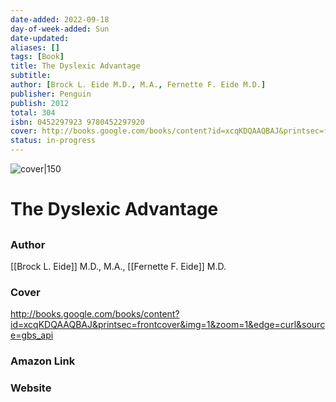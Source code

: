 ```yaml
---
date-added: 2022-09-18
day-of-week-added: Sun
date-updated: 
aliases: []
tags: [Book]
title: The Dyslexic Advantage
subtitle: 
author: [Brock L. Eide M.D., M.A., Fernette F. Eide M.D.]
publisher: Penguin
publish: 2012
total: 304
isbn: 0452297923 9780452297920
cover: http://books.google.com/books/content?id=xcqKDQAAQBAJ&printsec=frontcover&img=1&zoom=1&edge=curl&source=gbs_api
status: in-progress
---
```


![cover|150](http://books.google.com/books/content?id=xcqKDQAAQBAJ&printsec=frontcover&img=1&zoom=1&edge=curl&source=gbs_api)
# The Dyslexic Advantage
## 

### Author
[[Brock L. Eide]] M.D., M.A., [[Fernette F. Eide]] M.D.

### Cover
http://books.google.com/books/content?id=xcqKDQAAQBAJ&printsec=frontcover&img=1&zoom=1&edge=curl&source=gbs_api

### Amazon Link


### Website